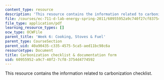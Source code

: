 ```yaml
---
content_type: resource
description: 'This resource contains the information related to carbonization checklist. '
file: /courses/ec-711-d-lab-energy-spring-2011/60955952a9c740f27cf83754d4774592_MITEC_711S11_read6b.pdf
file_type: application/pdf
learning_resource_types: []
ocw_type: OCWFile
parent_title: 'Week 6: Cooking, Stoves & Fuel'
parent_type: CourseSection
parent_uid: 40a90435-c335-4575-5ca5-aed11bc98c6a
resourcetype: Document
title: Carbonization checklist & documentation form
uid: 60955952-a9c7-40f2-7cf8-3754d4774592
---
```

This resource contains the information related to carbonization checklist. 

